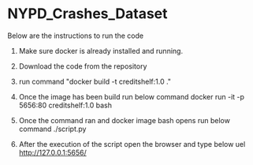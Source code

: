 # NYPD_Crashes_Dataset

Below are the instructions to run the code

1) Make sure docker is already installed and running.
2) Download the code from the repository
3) run command "docker build -t creditshelf:1.0 ."
4) Once the image has been build run below command
docker run -it -p 5656:80 creditshelf:1.0 bash

5) Once the command ran and docker image bash opens run below command
./script.py

6) After the execution of the script open the browser and type below uel
http://127.0.0.1:5656/

